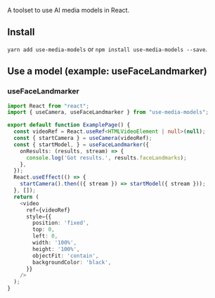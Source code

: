 A toolset to use AI media models in React.

## Install
`yarn add use-media-models` or `npm install use-media-models --save`.

## Use a model (example: useFaceLandmarker)

### useFaceLandmarker
```typescript
import React from "react";
import { useCamera, useFaceLandmarker } from "use-media-models";

export default function ExamplePage() {
  const videoRef = React.useRef<HTMLVideoElement | null>(null);
  const { startCamera } = useCamera(videoRef);
  const { startModel, } = useFaceLandmarker({
    onResults: (results, stream) => {
      console.log('Got results.', results.faceLandmarks);
    },
  });
  React.useEffect(() => {
    startCamera().then(({ stream }) => startModel({ stream }));
  }, []);
  return (
    <video
      ref={videoRef}
      style={{
        position: 'fixed',
        top: 0,
        left: 0,
        width: '100%',
        height: '100%',
        objectFit: 'contain',
        backgroundColor: 'black',
      }}
    />
  );
}
```